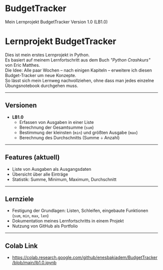 # BudgetTracker
Mein Lernprojekt BudgetTracker Version 1.0 (LB1.0)
# Lernprojekt BudgetTracker

Dies ist mein erstes Lernprojekt in Python.  
Es basiert auf meinem Lernfortschritt aus dem Buch *"Python Crashkurs"* von Eric Matthes.  
Die Idee: Alle paar Wochen – nach einigen Kapiteln – erweitere ich diesen Budget-Tracker um neue Konzepte.  
So lässt sich mein Lernweg nachvollziehen, ohne dass man jedes einzelne Übungsnotebook durchgehen muss.

---

## Versionen
- **LB1.0**  
  - Erfassen von Ausgaben in einer Liste  
  - Berechnung der Gesamtsumme (`sum`)  
  - Bestimmung der kleinsten (`min`) und größten Ausgabe (`max`)  
  - Berechnung des Durchschnitts (Summe ÷ Anzahl)  

---

## Features (aktuell)
- Liste von Ausgaben als Ausgangsdaten  
- Übersicht über alle Einträge  
- Statistik: Summe, Minimum, Maximum, Durchschnitt  

---

## Lernziele
- Festigung der Grundlagen: Listen, Schleifen, eingebaute Funktionen (`sum`, `min`, `max`, `len`)  
- Dokumentation meines Lernfortschritts in einem Projekt  
- Nutzung von GitHub als Portfolio

---

## Colab Link
-  https://colab.research.google.com/github/enesbakiadem/BudgetTracker/blob/main/lb1.0.ipynb
